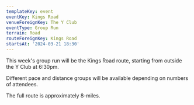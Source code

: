 ```yaml
---
templateKey: event
eventKey: Kings Road
venueForeignKey: The Y Club
eventType: Group Run
terrain: Road
routeForeignKey: Kings Road
startsAt: '2024-03-21 18:30'
---
```

This week's group run will be the Kings Road route,
starting from outside the Y Club at 6:30pm.

Different pace and distance groups will be available depending on
numbers of attendees.

The full route is approximately 8-miles.
